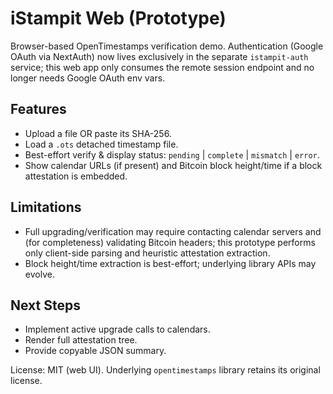 # iStampit Web (Prototype)

Browser-based OpenTimestamps verification demo. Authentication (Google OAuth via NextAuth) now lives exclusively in the separate `istampit-auth` service; this web app only consumes the remote session endpoint and no longer needs Google OAuth env vars.

## Features

- Upload a file OR paste its SHA-256.
- Load a `.ots` detached timestamp file.
- Best-effort verify & display status: `pending` | `complete` | `mismatch` | `error`.
- Show calendar URLs (if present) and Bitcoin block height/time if a block attestation is embedded.

## Limitations

- Full upgrading/verification may require contacting calendar servers and (for completeness) validating Bitcoin headers; this prototype performs only client-side parsing and heuristic attestation extraction.
- Block height/time extraction is best-effort; underlying library APIs may evolve.

## Next Steps

- Implement active upgrade calls to calendars.
- Render full attestation tree.
- Provide copyable JSON summary.

License: MIT (web UI). Underlying `opentimestamps` library retains its original license.

